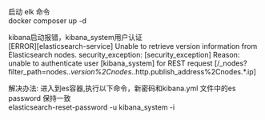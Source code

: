 启动 elk 命令  
docker composer up -d 


kibana启动报错，kibana_system用户认证  
[ERROR][elasticsearch-service] Unable to retrieve version information from Elasticsearch nodes. security_exception: [security_exception] Reason: unable to authenticate user [kibana_system] for REST request [/_nodes?filter_path=nodes.*.version%2Cnodes.*.http.publish_address%2Cnodes.*.ip]

解决办法:
进入到es容器,执行以下命令，新密码和kibana.yml 文件中的es password 保持一致  
elasticsearch-reset-password -u kibana_system -i